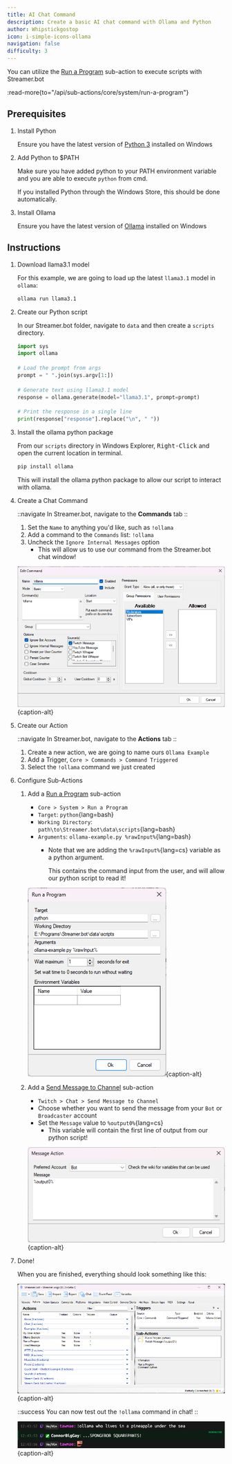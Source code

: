 ```yaml
---
title: AI Chat Command
description: Create a basic AI chat command with Ollama and Python
author: Whipstickgostop
icon: i-simple-icons-ollama
navigation: false
difficulty: 3
---
```


You can utilize the [Run a Program](/api/sub-actions/core/system/run-a-program) sub-action to execute scripts with Streamer.bot

:read-more{to="/api/sub-actions/core/system/run-a-program"}

## Prerequisites

1. Install Python

    Ensure you have the latest version of [Python 3](https://apps.microsoft.com/detail/9ncvdn91xzqp?hl=en-US&gl=US) installed on Windows

2. Add Python to $PATH

    Make sure you have added python to your PATH environment variable and you are able to execute `python` from cmd.

    If you installed Python through the Windows Store, this should be done automatically.

3. Install Ollama

    Ensure you have the latest version of [Ollama](https://ollama.com/download/windows) installed on Windows

## Instructions

1. Download llama3.1 model

    For this example, we are going to load up the latest `llama3.1` model in `ollama`:

    ```bash [Command Prompt]
    ollama run llama3.1
    ```

2. Create our Python script

    In our Streamer.bot folder, navigate to `data` and then create a `scripts` directory.

    ```python [Streamer.bot\data\scripts\ollama-example.py]
    import sys
    import ollama

    # Load the prompt from args
    prompt = " ".join(sys.argv[1:])

    # Generate text using llama3.1 model
    response = ollama.generate(model="llama3.1", prompt=prompt)

    # Print the response in a single line
    print(response["response"].replace("\n", " "))
    ```

3. Install the ollama python package

    From our `scripts` directory in Windows Explorer, <kbd>Right-Click</kbd> and open the current location in terminal.

    ```bash [Command Prompt]
    pip install ollama
    ```

    This will install the ollama python package to allow our script to interact with ollama.

4. Create a Chat Command

    ::navigate
    In Streamer.bot, navigate to the **Commands** tab
    ::

    1. Set the `Name` to anything you'd like, such as `!ollama`
    2. Add a command to the `Commands` list: `!ollama`
    3. Uncheck the `Ignore Internal Messages` option
        - This will allow us to use our command from the Streamer.bot chat window!

    ![Command Configuration](assets/ollama-command.png){caption-alt}

5. Create our Action

    ::navigate
    In Streamer.bot, navigate to the **Actions** tab
    ::

    1. Create a new action, we are going to name ours `Ollama Example`
    2. Add a Trigger, `Core > Commands > Command Triggered`
    3. Select the `!ollama` command we just created

6. Configure Sub-Actions

    1. Add a [Run a Program](/api/sub-actions/core/system/run-a-program) sub-action

        - `Core > System > Run a Program`
        - `Target`: `python`{lang=bash}
        - `Working Directory`: `path\to\Streamer.bot\data\scripts`{lang=bash}
        - `Arguments`: `ollama-example.py %rawInput%`{lang=bash}
            - Note that we are adding the `%rawInput%`{lang=cs} variable as a python argument.

                This contains the command input from the user, and will allow our python script to read it!

        ![Run a Program Sub-Action](assets/ollama-run-a-program.png){caption-alt}

    2. Add a [Send Message to Channel](/api/sub-actions/twitch/chat/send-message-to-channel) sub-action
        - `Twitch > Chat > Send Message to Channel`
        - Choose whether you want to send the message from your `Bot` or `Broadcaster` account
        - Set the `Message` value to `%output0%`{lang=cs}
            - This variable will contain the first line of output from our python script!

        ![Twitch Send Message Sub-Action](assets/ollama-twitch-message.png){caption-alt}

7. Done!

    When you are finished, everything should look something like this:

    ![Ollama Action Overview](assets/ollama-actions-view.png){caption-alt}

    ::success
    You can now test out the `!ollama` command in chat!
    ::

    ![Ollama Command Chat Preview](assets/ollama-command-preview.png){caption-alt}